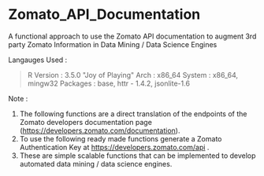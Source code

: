 # Zomato_API_Documentation
A functional approach to use the Zomato API documentation to augment 3rd party Zomato Information in Data Mining / Data Science Engines

Langauges Used : 
> R
Version : 3.5.0 "Joy of Playing"
Arch : x86_64
System : x86_64, mingw32
Packages : base, httr - 1.4.2, jsonlite-1.6 


Note :
1. The following functions are a direct translation of the endpoints of the Zomato developers documentation page (https://developers.zomato.com/documentation). 
2. To use the following ready made functions generate a Zomato Authentication Key at https://developers.zomato.com/api .
3. These are simple scalable functions that can be implemented to develop automated data mining / data science engines. 
